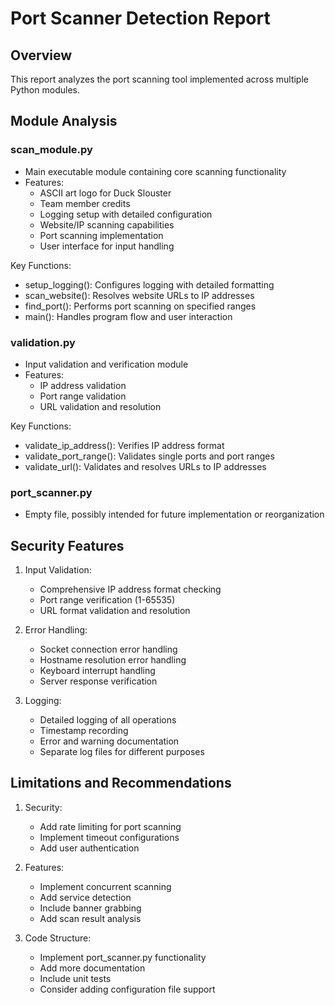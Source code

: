 
# Port Scanner Detection Report

## Overview
This report analyzes the port scanning tool implemented across multiple Python modules.

## Module Analysis

### scan_module.py
- Main executable module containing core scanning functionality
- Features:
  - ASCII art logo for Duck Slouster
  - Team member credits
  - Logging setup with detailed configuration
  - Website/IP scanning capabilities
  - Port scanning implementation
  - User interface for input handling

Key Functions:
- setup_logging(): Configures logging with detailed formatting
- scan_website(): Resolves website URLs to IP addresses
- find_port(): Performs port scanning on specified ranges
- main(): Handles program flow and user interaction

### validation.py
- Input validation and verification module
- Features:
  - IP address validation
  - Port range validation
  - URL validation and resolution

Key Functions:
- validate_ip_address(): Verifies IP address format
- validate_port_range(): Validates single ports and port ranges
- validate_url(): Validates and resolves URLs to IP addresses

### port_scanner.py
- Empty file, possibly intended for future implementation or reorganization

## Security Features
1. Input Validation:
   - Comprehensive IP address format checking
   - Port range verification (1-65535)
   - URL format validation and resolution

2. Error Handling:
   - Socket connection error handling
   - Hostname resolution error handling
   - Keyboard interrupt handling
   - Server response verification

3. Logging:
   - Detailed logging of all operations
   - Timestamp recording
   - Error and warning documentation
   - Separate log files for different purposes

## Limitations and Recommendations
1. Security:
   - Add rate limiting for port scanning
   - Implement timeout configurations
   - Add user authentication

2. Features:
   - Implement concurrent scanning
   - Add service detection
   - Include banner grabbing
   - Add scan result analysis

3. Code Structure:
   - Implement port_scanner.py functionality
   - Add more documentation
   - Include unit tests
   - Consider adding configuration file support
